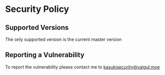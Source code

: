 # Security Policy


## Supported Versions


The only supported version is the current master version


## Reporting a Vulnerability


To report the vulnerability please contact me to kasukisecurity@valgul.moe
